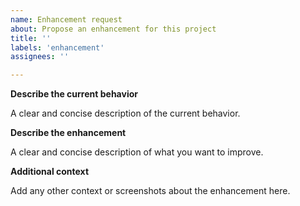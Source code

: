 ```yaml
---
name: Enhancement request
about: Propose an enhancement for this project
title: ''
labels: 'enhancement'
assignees: ''

---
```


**Describe the current behavior**

A clear and concise description of the current behavior.

**Describe the enhancement**

A clear and concise description of what you want to improve.

**Additional context**

Add any other context or screenshots about the enhancement here.
